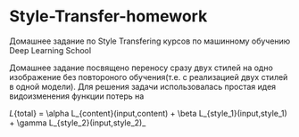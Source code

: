 # Style-Transfer-homework
Домашнее задание по Style Transfering курсов по машинному обучению Deep Learning School 

Домашнее задание посвящено переносу сразу двух стилей на одно изображение без повтороного обучения(т.е. с реализацией двух стилей в одной модели). Для решения задачи использовалась простая идея видоизменения функции потерь на 

_L_{total} = \alpha L_{content}(input,content) + \beta  L_{style_1}(input,style_1) + \gamma L_{style_2}(input,style_2)_
